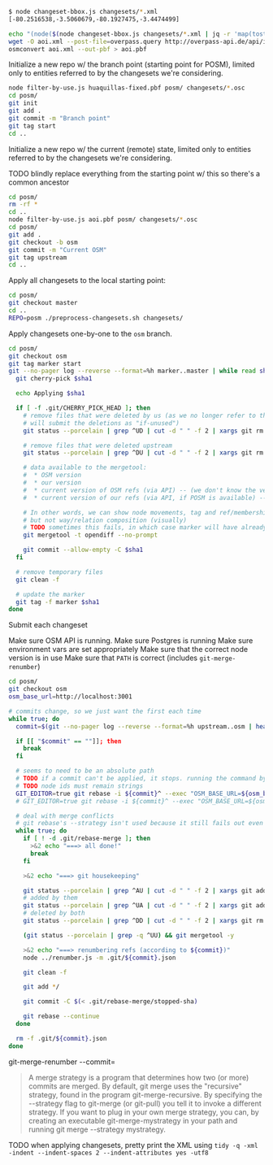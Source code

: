 ```bash
$ node changeset-bbox.js changesets/*.xml
[-80.2516538,-3.5060679,-80.1927475,-3.4474499]
```


```bash
echo "(node($(node changeset-bbox.js changesets/*.xml | jq -r 'map(tostring) | [.[1], .[0], .[3], .[2]] | join(",")'));<;>>;>;);out meta;" > overpass.query
wget -O aoi.xml --post-file=overpass.query http://overpass-api.de/api/interpreter
osmconvert aoi.xml --out-pbf > aoi.pbf
```

Initialize a new repo w/ the branch point (starting point for POSM), limited only to entities referred to by the changesets we're considering.

```bash
node filter-by-use.js huaquillas-fixed.pbf posm/ changesets/*.osc
cd posm/
git init
git add .
git commit -m "Branch point"
git tag start
cd ..
```

Initialize a new repo w/ the current (remote) state, limited only to entities referred to by the changesets we're considering.

TODO blindly replace everything from the starting point w/ this so there's a common ancestor

```bash
cd posm/
rm -rf *
cd ..
node filter-by-use.js aoi.pbf posm/ changesets/*.osc
cd posm/
git add .
git checkout -b osm
git commit -m "Current OSM"
git tag upstream
cd ..
```

Apply all changesets to the local starting point:

```bash
cd posm/
git checkout master
cd ..
REPO=posm ./preprocess-changesets.sh changesets/
```

Apply changesets one-by-one to the `osm` branch.

```bash
cd posm/
git checkout osm
git tag marker start
git --no-pager log --reverse --format=%h marker..master | while read sha1; do
  git cherry-pick $sha1

  echo Applying $sha1

  if [ -f .git/CHERRY_PICK_HEAD ]; then
    # remove files that were deleted by us (as we no longer refer to them and
    # will submit the deletions as "if-unused")
    git status --porcelain | grep ^UD | cut -d " " -f 2 | xargs git rm

    # remove files that were deleted upstream
    git status --porcelain | grep ^DU | cut -d " " -f 2 | xargs git rm

    # data available to the mergetool:
    #  * OSM version
    #  * our version
    #  * current version of OSM refs (via API) -- (we don't know the version ref'd)
    #  * current version of our refs (via API, if POSM is available) -- (we don't know the version ref'd)

    # In other words, we can show node movements, tag and ref/membership changes
    # but not way/relation composition (visually)
    # TODO sometimes this fails, in which case marker will have already been set to $sha1
    git mergetool -t opendiff --no-prompt

    git commit --allow-empty -C $sha1
  fi

  # remove temporary files
  git clean -f

  # update the marker
  git tag -f marker $sha1
done
```

Submit each changeset

Make sure OSM API is running.
Make sure Postgres is running
Make sure environment vars are set appropriately
Make sure that the correct node version is in use
Make sure that `PATH` is correct (includes `git-merge-renumber`)

```bash
cd posm/
git checkout osm
osm_base_url=http://localhost:3001

# commits change, so we just want the first each time
while true; do
  commit=$(git --no-pager log --reverse --format=%h upstream..osm | head -1)

  if [[ "$commit" == ""]]; then
    break
  fi

  # seems to need to be an absolute path
  # TODO if a commit can't be applied, it stops. running the command by hand works, so maybe it can be a merge strategy / whatever (git-merge-test)
  # TODO node ids must remain strings
  GIT_EDITOR=true git rebase -i ${commit}^ --exec "OSM_BASE_URL=${osm_base_url} $(pwd)/../apply-or-update.sh ${commit}" -X theirs
  # GIT_EDITOR=true git rebase -i ${commit}^ --exec "OSM_BASE_URL=${osm_base_url} $(pwd)/../apply-or-update.sh ${commit}" --strategy renumber -X commit=${commit}

  # deal with merge conflicts
  # git rebase's --strategy isn't used because it still fails out even if it seemed to work
  while true; do
    if [ ! -d .git/rebase-merge ]; then
      >&2 echo "===> all done!"
      break
    fi

    >&2 echo "===> git housekeeping"

    git status --porcelain | grep ^AU | cut -d " " -f 2 | xargs git add
    # added by them
    git status --porcelain | grep ^UA | cut -d " " -f 2 | xargs git add
    # deleted by both
    git status --porcelain | grep ^DD | cut -d " " -f 2 | xargs git rm

    (git status --porcelain | grep -q ^UU) && git mergetool -y

    >&2 echo "===> renumbering refs (according to ${commit})"
    node ../renumber.js -m .git/${commit}.json

    git clean -f

    git add */

    git commit -C $(< .git/rebase-merge/stopped-sha)

    git rebase --continue
  done

  rm -f .git/${commit}.json
done
```

git-merge-renumber --commit=<commit>

> A merge strategy is a program that determines how two (or more) commits are merged. By default, git merge uses the "recursive" strategy, found in the program git-merge-recursive. By specifying the --strategy <strategy> flag to git-merge (or git-pull) you tell it to invoke a different strategy. If you want to plug in your own merge strategy, you can, by creating an executable git-merge-mystrategy in your path and running git merge --strategy mystrategy.

TODO when applying changesets, pretty print the XML using `tidy -q -xml -indent --indent-spaces 2 --indent-attributes yes -utf8`
